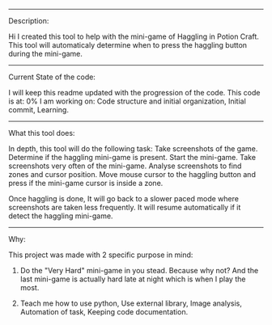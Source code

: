 -------------------------------
Description:

Hi
I created this tool to help with the mini-game of Haggling in Potion Craft.
This tool will automaticaly determine when to press the haggling button during the mini-game.

-------------------------------
Current State of the code:

I will keep this readme updated with the progression of the code.
This code is at: 
    0%
I am working on:
    Code structure and initial organization,
    Initial commit,
    Learning.

-------------------------------
What this tool does:

In depth, this tool will do the following task:
    Take screenshots of the game.
    Determine if the haggling mini-game is present.
    Start the mini-game.
    Take screenshots very often of the mini-game.
    Analyse screenshots to find zones and cursor position.
    Move mouse cursor to the haggling button and press if the mini-game cursor is inside a zone.

Once haggling is done, It will go back to a slower paced mode where screenshots are taken less frequently.
It will resume automatically if it detect the haggling mini-game.

-------------------------------
Why:

This project was made with 2 specific purpose in mind:
1.  Do the "Very Hard" mini-game in you stead.
    Because why not? 
    And the last mini-game is actually hard late at night which is when I play the most.

2.  Teach me how to use python, 
    Use external library,
    Image analysis, 
    Automation of task,
    Keeping code documentation.